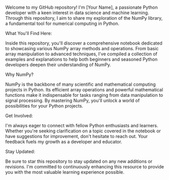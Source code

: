 Welcome to my GitHub repository! I'm [Your Name], a passionate Python developer with a keen interest in data science and machine learning. Through this repository, I aim to share my exploration of the NumPy library, a fundamental tool for numerical computing in Python.

What You'll Find Here:

Inside this repository, you'll discover a comprehensive notebook dedicated to showcasing various NumPy array methods and operations. From basic array manipulation to advanced techniques, I've compiled a collection of examples and explanations to help both beginners and seasoned Python developers deepen their understanding of NumPy.

Why NumPy?

NumPy is the backbone of many scientific and mathematical computing projects in Python. Its efficient array operations and powerful mathematical functions make it indispensable for tasks ranging from data manipulation to signal processing. By mastering NumPy, you'll unlock a world of possibilities for your Python projects.

Get Involved:

I'm always eager to connect with fellow Python enthusiasts and learners. Whether you're seeking clarification on a topic covered in the notebook or have suggestions for improvement, don't hesitate to reach out. Your feedback fuels my growth as a developer and educator.

Stay Updated:

Be sure to star this repository to stay updated on any new additions or revisions. I'm committed to continuously enhancing this resource to provide you with the most valuable learning experience possible.
